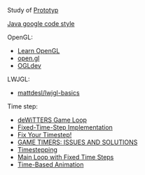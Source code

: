 Study of [Prototyp](http://fabiensanglard.net/Prototyp/index.php)

[Java google code style](https://github.com/google/styleguide/blob/gh-pages/intellij-java-google-style.xml)

OpenGL:
- [Learn OpenGL](https://learnopengl.com/)
- [open.gl](https://open.gl/)
- [OGLdev](http://ogldev.atspace.co.uk/)

LWJGL:
- [mattdesl/lwjgl-basics](https://github.com/mattdesl/lwjgl-basics/wiki)

Time step: 
- [deWiTTERS Game Loop](http://www.koonsolo.com/news/dewitters-gameloop/)
- [Fixed-Time-Step Implementation](http://lspiroengine.com/?p=378)
- [Fix Your Timestep!](http://gafferongames.com/game-physics/fix-your-timestep/)
- [GAME TIMERS: ISSUES AND SOLUTIONS](http://fabiensanglard.net/timer_and_framerate/)
- [Timestepping](http://archive.li/qMyq5#selection-279.0-279.12)
- [Main Loop with Fixed Time Steps](http://www.flipcode.com/archives/Main_Loop_with_Fixed_Time_Steps.shtml)
- [Time-Based Animation](http://idevgames.com/articles/timebasedanimation)

